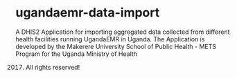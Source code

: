 # ugandaemr-data-import

A DHIS2 Application for importing aggregated data collected from different health facilities running UgandaEMR in Uganda.
The Application is developed by the Makerere University School of Public Health - METS Program for the Uganda Ministry of Health

2017. All rights reserved!